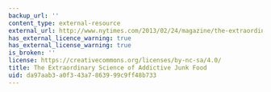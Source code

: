 ```yaml
---
backup_url: ''
content_type: external-resource
external_url: http://www.nytimes.com/2013/02/24/magazine/the-extraordinary-science-of-junk-food.html
has_external_licence_warning: true
has_external_license_warning: true
is_broken: ''
license: https://creativecommons.org/licenses/by-nc-sa/4.0/
title: The Extraordinary Science of Addictive Junk Food
uid: da97aab3-a0f3-43a7-8639-99c9ff48b733
---
```

